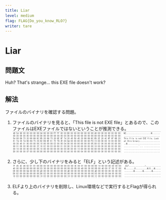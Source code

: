 ```yaml
---
title: Liar
level: medium
flag: FLAG{Do_you_know_RLO?}
writer: tare
---
```


# Liar

## 問題文

Huh? That's strange... this EXE file doesn't work?



## 解法
ファイルのバイナリを確認する問題。<br>

1. ファイルのバイナリを見ると、「This file is not EXE file」とあるので、このファイルはEXEファイルではないということが推測できる。![](./img/step1.png)

2. さらに、少し下のバイナリをみると「ELF」という記述がある。![](./img/step2.png)

3. ELFより上のバイナリを削除し、Linux環境などで実行するとFlagが得られる。

